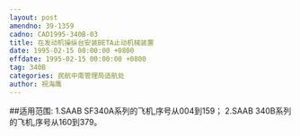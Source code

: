 ```yaml
---
layout: post
amendno: 39-1359
cadno: CAD1995-340B-03
title: 在发动机操纵台安装BETA止动机械装置
date: 1995-02-15 00:00:00 +0800
effdate: 1995-02-15 00:00:00 +0800
tag: 340B
categories: 民航中南管理局适航处
author: 祝海鹰
---
```


##适用范围:
1.SAAB SF340A系列的飞机,序号从004到159；
2.SAAB 340B系列的飞机,序号从160到379。

